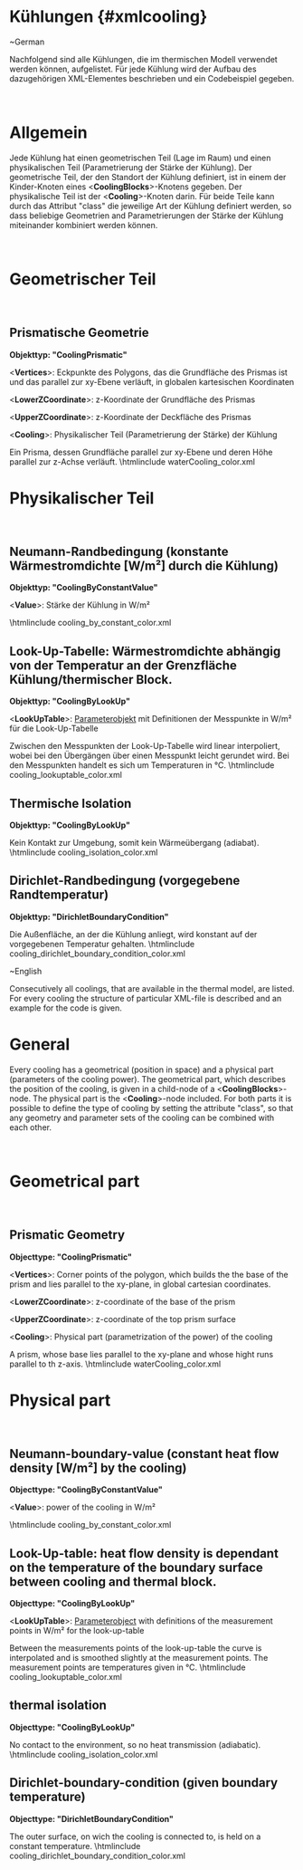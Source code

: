 Kühlungen     {#xmlcooling}
===================

\~German

Nachfolgend sind alle Kühlungen, die im thermischen Modell verwendet werden können, aufgelistet.
Für jede Kühlung wird der Aufbau des dazugehörigen XML-Elementes beschrieben und ein Codebeispiel gegeben.

<br/>

Allgemein
=========
Jede Kühlung hat einen geometrischen Teil (Lage im Raum) und einen physikalischen Teil (Parametrierung der Stärke der Kühlung).
Der geometrische Teil, der den Standort der Kühlung definiert, ist in einem der Kinder-Knoten eines <**CoolingBlocks**>-Knotens gegeben.
Der physikalische Teil ist der <**Cooling**>-Knoten darin.
Für beide Teile kann durch das Attribut "class" die jeweilige Art der Kühlung definiert werden, so dass beliebige Geometrien and Parametrierungen der Stärke der Kühlung miteinander kombiniert werden können.

<br/>

Geometrischer Teil
==========

<br/>

Prismatische Geometrie
----------

__Objekttyp: "CoolingPrismatic"__

<**Vertices**>: Eckpunkte des Polygons, das die Grundfläche des Prismas ist und das parallel zur xy-Ebene verläuft, in globalen kartesischen Koordinaten

<**LowerZCoordinate**>: z-Koordinate der Grundfläche des Prismas

<**UpperZCoordinate**>: z-Koordinate der Deckfläche des Prismas

<**Cooling**>: Physikalischer Teil (Parametrierung der Stärke) der Kühlung


Ein Prisma, dessen Grundfläche parallel zur xy-Ebene und deren Höhe parallel zur z-Achse verläuft.
\htmlinclude waterCooling_color.xml

Physikalischer Teil
==========

<br/>

Neumann-Randbedingung (konstante Wärmestromdichte [W/m²] durch die Kühlung)
----------

__Objekttyp: "CoolingByConstantValue"__

<**Value**>: Stärke der Kühlung in W/m²


\htmlinclude cooling_by_constant_color.xml


Look-Up-Tabelle: Wärmestromdichte abhängig von der Temperatur an der Grenzfläche Kühlung/thermischer Block.
----------

__Objekttyp: "CoolingByLookUp"__

<**LookUpTable**>: [Parameterobjekt](xmlobject.html) mit Definitionen der Messpunkte in W/m² für die Look-Up-Tabelle


Zwischen den Messpunkten der Look-Up-Tabelle wird linear interpoliert, wobei bei den Übergängen über einen Messpunkt leicht gerundet wird. Bei den Messpunkten handelt es sich um Temperaturen in °C.
\htmlinclude cooling_lookuptable_color.xml


Thermische Isolation
----------

__Objekttyp: "CoolingByLookUp"__

Kein Kontakt zur Umgebung, somit kein Wärmeübergang (adiabat).
\htmlinclude cooling_isolation_color.xml


Dirichlet-Randbedingung (vorgegebene Randtemperatur)
----------

__Objekttyp: "DirichletBoundaryCondition"__

Die Außenfläche, an der die Kühlung anliegt, wird konstant auf der vorgegebenen Temperatur gehalten.
\htmlinclude cooling_dirichlet_boundary_condition_color.xml

\~English

Consecutively all coolings, that are available in the thermal model, are listed.
For every cooling the structure of particular XML-file is described and an example for the code is given.
<br/>

General
=========
Every cooling has a geometrical (position in space) and a physical part (parameters of the cooling power).
The geometrical part, which describes the position of the cooling, is given in a child-node of a <**CoolingBlocks**>-node.
The physical part is the <**Cooling**>-node included.
For both parts it is possible to define the type of cooling by setting the attribute "class", so that any geometry and parameter sets of the cooling can be combined with each other.

<br/>

Geometrical part
==========

<br/>

Prismatic Geometry
----------

__Objecttype: "CoolingPrismatic"__

<**Vertices**>: Corner points of the polygon, which builds the the base of the prism and lies parallel to the xy-plane, in global cartesian coordinates.

<**LowerZCoordinate**>: z-coordinate of the base of the prism

<**UpperZCoordinate**>: z-coordinate of the top prism surface

<**Cooling**>:  Physical part (parametrization of the power) of the cooling


A prism, whose base lies parallel to the xy-plane and whose hight runs parallel to th z-axis.
\htmlinclude waterCooling_color.xml

Physical part
==========

<br/>

Neumann-boundary-value (constant heat flow density [W/m²] by the cooling)
----------

__Objecttype: "CoolingByConstantValue"__

<**Value**>: power of the cooling in W/m²


\htmlinclude cooling_by_constant_color.xml


Look-Up-table: heat flow density is dependant on the temperature of the boundary surface between cooling and thermal block.
----------

__Objecttype: "CoolingByLookUp"__

<**LookUpTable**>: [Parameterobject](xmlobject.html) with definitions of the measurement points in W/m² for the look-up-table


Between the measurements points of the look-up-table the curve is interpolated and is smoothed slightly at the measurement points. The measurement points are temperatures given in °C.
\htmlinclude cooling_lookuptable_color.xml


thermal isolation
----------

__Objecttype: "CoolingByLookUp"__

No contact to the environment, so no heat transmission (adiabatic).
\htmlinclude cooling_isolation_color.xml


Dirichlet-boundary-condition (given boundary temperature)
----------

__Objecttype: "DirichletBoundaryCondition"__

The outer surface, on wich the cooling is connected to, is held on a constant temperature.
\htmlinclude cooling_dirichlet_boundary_condition_color.xml
